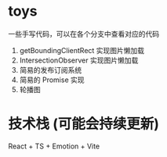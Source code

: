 # toys
一些手写代码，可以在各个分支中查看对应的代码

1. getBoundingClientRect 实现图片懒加载
2. IntersectionObserver 实现图片懒加载
3. 简易的发布订阅系统
4. 简易的 Promise 实现
5. 轮播图

# 技术栈 (可能会持续更新)
React + TS + Emotion + Vite

